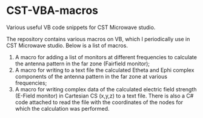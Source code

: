 # CST-VBA-macros
Various useful VB code snippets for CST Microwave studio.

The repository contains various macros on VB, which I periodically use in CST Microwave studio. Below is a list of macros.
1) A macro for adding a list of monitors at different frequencies to calculate the antenna pattern in the far zone (Fairfield monitor);
2) A macro for writing to a text file the calculated Etheta and Ephi complex components of the antenna pattern in the far zone at various frequencies;
3) A macro for writing complex data of the calculated electric field strength (E-Field monitor) in Cartesian CS (x,y,z) to a text file.
   There is also a C# code attached to read the file with the coordinates of the nodes for which the calculation was performed.
